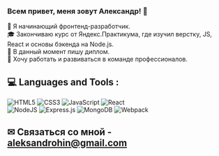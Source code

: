 ### Всем привет, меня зовут Александр! 👋

👻 Я начинающий фронтенд-разработчик.  
🎓 Закончиваю курс от Яндекс.Практикума, где изучил верстку, JS, React и основы бэкенда на Node.js.  
📘 В данный момент пишу диплом.  
🚀 Хочу работать и развиваться в команде профессионалов.  

## 💻 Languages and Tools :  
![HTML5](https://img.shields.io/badge/html5-%23E34F26.svg?style=for-the-badge&logo=html5&logoColor=white)
![CSS3](https://img.shields.io/badge/css3-%231572B6.svg?style=for-the-badge&logo=css3&logoColor=white)
![JavaScript](https://img.shields.io/badge/javascript-%23323330.svg?style=for-the-badge&logo=javascript&logoColor=%23F7DF1E)
![React](https://img.shields.io/badge/react-%2320232a.svg?style=for-the-badge&logo=react&logoColor=%2361DAFB)  
![NodeJS](https://img.shields.io/badge/node.js-6DA55F?style=for-the-badge&logo=node.js&logoColor=white)
![Express.js](https://img.shields.io/badge/express.js-%23404d59.svg?style=for-the-badge&logo=express&logoColor=%2361DAFB)
![MongoDB](https://img.shields.io/badge/MongoDB-%234ea94b.svg?style=for-the-badge&logo=mongodb&logoColor=white)
![Webpack](https://img.shields.io/badge/webpack-%238DD6F9.svg?style=for-the-badge&logo=webpack&logoColor=black)

## ✉ Связаться со мной - [aleksandrohin@gmail.com](aleksandrohin@gmail.com)
<!--
**vzdohin/vzdohin** is a ✨ _special_ ✨ repository because its `README.md` (this file) appears on your GitHub profile.

Here are some ideas to get you started:

- 🔭 I’m currently working on ...
- 🌱 I’m currently learning ...
- 👯 I’m looking to collaborate on ...
- 🤔 I’m looking for help with ...
- 💬 Ask me about ...
- 📫 How to reach me: ...
- 😄 Pronouns: ...
- ⚡ Fun fact: ...
# Hi there, I'm [Daniil](https://daniilshat.ru/) ![](https://github.com/blackcater/blackcater/raw/main/images/Hi.gif) 
### Computer science student, IT news writer from Russia 🇷🇺
-->
